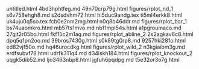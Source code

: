 untitled.html
4bd3hphtfeg.md
49n70crp79g.html
figures/rplot_nd_1
s6v758ehgh8.md
s2dsdvhm72.html
hi5duc9andg.tex
ti5ml4erkk8.html
uk4uju0q5so.tex
fcb0e2nm2mg.html
n0q8b46ddr.md
figures/rplot_bar_1
bs74uaomkro.html
mb57ts1mvo.md
nb11mpl54s.html
a1pgroumaco.md
27gjt2r05bo.html
fkf15c2m1ag.md
figures/rplot_abline_2
2s2agkav6c8.html
dpq5q1pn2oo.md
39bros7430g.html
s0k89tg0rp8.md
9257hki281o.html
ed82vjf50o.md
hq46urocdkg.html
figures/rplot_wild_2
n3kgiaibm3g.md
erdfsubvf78.html
udrfk311q4.md
d34iskh184.html
figures/rplot_knockout_2
uqgk5dib52.md
ljo3463nbp8.html
jgfuh6pqdpg.md
t5e32or3o7g.html